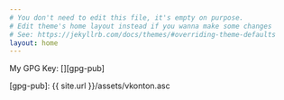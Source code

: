 ```yaml
---
# You don't need to edit this file, it's empty on purpose.
# Edit theme's home layout instead if you wanna make some changes
# See: https://jekyllrb.com/docs/themes/#overriding-theme-defaults
layout: home
---
```

<link rel="stylesheet"
      href="https://maxcdn.bootstrapcdn.com/font-awesome/4.7.0/css/font-awesome.min.css">

My GPG Key: [<i class='fa fa-key fa-spin'></i>][gpg-pub]


[gpg-pub]: {{ site.url }}/assets/vkonton.asc
